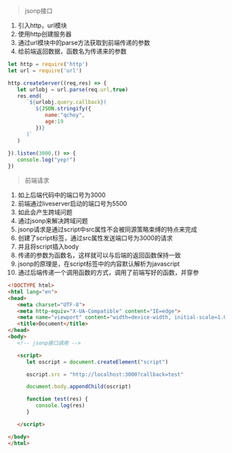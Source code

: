 >jsonp接口

1. 引入http，url模块
2. 使用http创建服务器
3. 通过url模块中的parse方法获取到前端传递的参数
4. 给前端返回数据，函数名为传递来的参数

```javascript
let http = require('http')
let url = require('url')

http.createServer((req,res) => {
   let urlobj = url.parse(req.url,true)
   res.end(
      `${urlobj.query.callback}(
         ${JSON.stringify({
            name:"qchoy",
            age:19
         })}
      )`
   )
   
}).listen(3000,() => {
   console.log("yep!")
})
```

>前端请求
1. 如上后端代码中的端口号为3000
2. 前端通过liveserver启动的端口号为5500
3. 如此会产生跨域问题
4. 通过jsonp来解决跨域问题
5. jsonp请求是通过script中src属性不会被同源策略束缚的特点来完成
6. 创建了script标签，通过src属性发送端口号为3000的请求
7. 并且将script插入body
8. 传递的参数为函数名，这样就可以与后端的返回函数保持一致
9. jsonp的原理是，在script标签中的内容默认解析为javascript
10. 通过后端传递一个调用函数的方式，调用了前端写好的函数，并穿参
```html
<!DOCTYPE html>
<html lang="en">
<head>
   <meta charset="UTF-8">
   <meta http-equiv="X-UA-Compatible" content="IE=edge">
   <meta name="viewport" content="width=device-width, initial-scale=1.0">
   <title>Document</title>
</head>
<body>
   <!-- jsonp接口调用 -->

   <script>
      let oscript = document.createElement("script")

      oscript.src = "http://localhost:3000?callback=test"

      document.body.appendChild(oscript)

      function test(res) {
         console.log(res)
      }

   </script>

</body>
</html>
```